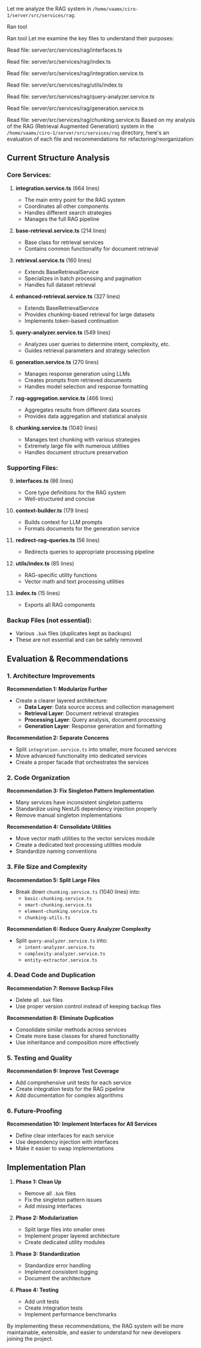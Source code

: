 
Let me analyze the RAG system in `/home/vaamx/ciro-1/server/src/services/rag`:

Ran tool

Ran tool
Let me examine the key files to understand their purposes:

Read file: server/src/services/rag/interfaces.ts

Read file: server/src/services/rag/index.ts

Read file: server/src/services/rag/integration.service.ts

Read file: server/src/services/rag/utils/index.ts

Read file: server/src/services/rag/query-analyzer.service.ts

Read file: server/src/services/rag/generation.service.ts

Read file: server/src/services/rag/chunking.service.ts
Based on my analysis of the RAG (Retrieval Augmented Generation) system in the `/home/vaamx/ciro-1/server/src/services/rag` directory, here's an evaluation of each file and recommendations for refactoring/reorganization:

## Current Structure Analysis

### Core Services:

1. **integration.service.ts** (664 lines)
   - The main entry point for the RAG system
   - Coordinates all other components
   - Handles different search strategies
   - Manages the full RAG pipeline

2. **base-retrieval.service.ts** (214 lines)
   - Base class for retrieval services
   - Contains common functionality for document retrieval

3. **retrieval.service.ts** (160 lines)
   - Extends BaseRetrievalService
   - Specializes in batch processing and pagination
   - Handles full dataset retrieval

4. **enhanced-retrieval.service.ts** (327 lines)
   - Extends BaseRetrievalService
   - Provides chunking-based retrieval for large datasets
   - Implements token-based continuation

5. **query-analyzer.service.ts** (549 lines)
   - Analyzes user queries to determine intent, complexity, etc.
   - Guides retrieval parameters and strategy selection

6. **generation.service.ts** (270 lines)
   - Manages response generation using LLMs
   - Creates prompts from retrieved documents
   - Handles model selection and response formatting

7. **rag-aggregation.service.ts** (466 lines)
   - Aggregates results from different data sources
   - Provides data aggregation and statistical analysis

8. **chunking.service.ts** (1040 lines)
   - Manages text chunking with various strategies
   - Extremely large file with numerous utilities
   - Handles document structure preservation

### Supporting Files:

9. **interfaces.ts** (86 lines)
   - Core type definitions for the RAG system
   - Well-structured and concise

10. **context-builder.ts** (179 lines)
    - Builds context for LLM prompts
    - Formats documents for the generation service

11. **redirect-rag-queries.ts** (56 lines)
    - Redirects queries to appropriate processing pipeline

12. **utils/index.ts** (85 lines)
    - RAG-specific utility functions
    - Vector math and text processing utilities

13. **index.ts** (15 lines)
    - Exports all RAG components

### Backup Files (not essential):
- Various `.bak` files (duplicates kept as backups)
- These are not essential and can be safely removed

## Evaluation & Recommendations

### 1. Architecture Improvements

**Recommendation 1: Modularize Further**
- Create a clearer layered architecture:
  - **Data Layer**: Data source access and collection management
  - **Retrieval Layer**: Document retrieval strategies
  - **Processing Layer**: Query analysis, document processing
  - **Generation Layer**: Response generation and formatting

**Recommendation 2: Separate Concerns**
- Split `integration.service.ts` into smaller, more focused services
- Move advanced functionality into dedicated services
- Create a proper facade that orchestrates the services

### 2. Code Organization

**Recommendation 3: Fix Singleton Pattern Implementation**
- Many services have inconsistent singleton patterns
- Standardize using NestJS dependency injection properly
- Remove manual singleton implementations

**Recommendation 4: Consolidate Utilities**
- Move vector math utilities to the vector services module
- Create a dedicated text processing utilities module
- Standardize naming conventions

### 3. File Size and Complexity

**Recommendation 5: Split Large Files**
- Break down `chunking.service.ts` (1040 lines) into:
  - `basic-chunking.service.ts`
  - `smart-chunking.service.ts` 
  - `element-chunking.service.ts`
  - `chunking-utils.ts`

**Recommendation 6: Reduce Query Analyzer Complexity**
- Split `query-analyzer.service.ts` into:
  - `intent-analyzer.service.ts`
  - `complexity-analyzer.service.ts`
  - `entity-extractor.service.ts`

### 4. Dead Code and Duplication

**Recommendation 7: Remove Backup Files**
- Delete all `.bak` files
- Use proper version control instead of keeping backup files

**Recommendation 8: Eliminate Duplication**
- Consolidate similar methods across services
- Create more base classes for shared functionality
- Use inheritance and composition more effectively

### 5. Testing and Quality

**Recommendation 9: Improve Test Coverage**
- Add comprehensive unit tests for each service
- Create integration tests for the RAG pipeline
- Add documentation for complex algorithms

### 6. Future-Proofing

**Recommendation 10: Implement Interfaces for All Services**
- Define clear interfaces for each service
- Use dependency injection with interfaces
- Make it easier to swap implementations

## Implementation Plan

1. **Phase 1: Clean Up**
   - Remove all `.bak` files
   - Fix the singleton pattern issues
   - Add missing interfaces

2. **Phase 2: Modularization**
   - Split large files into smaller ones
   - Implement proper layered architecture
   - Create dedicated utility modules

3. **Phase 3: Standardization**
   - Standardize error handling
   - Implement consistent logging
   - Document the architecture

4. **Phase 4: Testing**
   - Add unit tests
   - Create integration tests
   - Implement performance benchmarks

By implementing these recommendations, the RAG system will be more maintainable, extensible, and easier to understand for new developers joining the project.
